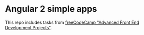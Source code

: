 # Angular 2 simple apps

This repo includes tasks from [freeCodeCamp "Advanced Front End Development Projects"](https://www.freecodecamp.com/map).
